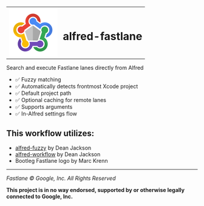  
  <table>
    <tr>
      <td valign="center"><img src="icon.png" width="128" height="128" /></td>
      <td valign="center"><h1> alfred-fastlane </h1></td>
    </tr>
</table>

Search and execute Fastlane lanes directly from Alfred

* ✅ Fuzzy matching
* ✅ Automatically detects frontmost Xcode project
* ✅ Default project path
* ✅ Optional caching for remote lanes
* ✅ Supports arguments
* ✅ In-Alfred settings flow

## This workflow utilizes:
* [alfred-fuzzy](https://github.com/deanishe/alfred-fuzzy) by Dean Jackson 
* [alfred-workflow](https://github.com/deanishe/alfred-workflow) by Dean Jackson
* Bootleg Fastlane logo by Marc Krenn

---

*Fastlane © Google, Inc. All Rights Reserved*

**This project is in no way endorsed, supported by or otherwise legally connected to Google, Inc.**
